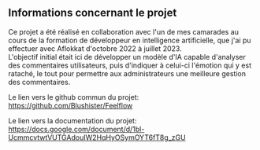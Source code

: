 ## Informations concernant le projet
Ce projet a été réalisé en collaboration avec l'un de mes camarades au cours de la formation de développeur en intelligence artificielle, que j'ai pu effectuer avec Aflokkat d'octobre 2022 à juillet 2023.<br>
L'objectif initial était ici de développer un modèle d'IA capable d'analyser des commentaires utilisateurs, puis d'indiquer à celui-ci l'émotion qui y est rataché, le tout pour permettre aux administrateurs une meilleure gestion des commentaires.

Le lien vers le github commun du projet:
https://github.com/Blushister/Feelflow

Le lien vers la documentation du projet:
https://docs.google.com/document/d/1bl-UcmmcvtwtVUTGAdouIW2HqHyOSymOYT6fT8g_zGU
